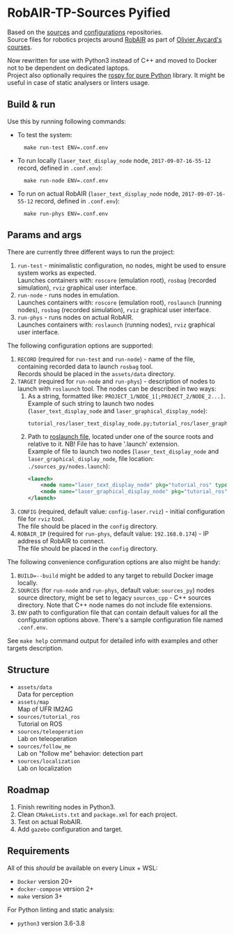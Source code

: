 # RobAIR-TP-Sources Pyified

Based on the [sources](https://gricad-gitlab.univ-grenoble-alpes.fr/boulayen/robair-tp-sources) and [configurations](https://gricad-gitlab.univ-grenoble-alpes.fr/boulayen/robair-tp-config) repositories.  
Source files for robotics projects around [RobAIR](https://github.com/fabMSTICLig/RobAIR) as part of [Olivier Aycard's courses](https://lig-membres.imag.fr/aycard/index.php?&slt=enseignement).

Now rewritten for use with Python3 instead of C++ and moved to Docker not to be dependent on dedicated laptops.  
Project also optionally requires the [rospy for pure Python](https://github.com/rospypi/simple) library.
It might be useful in case of static analysers or linters usage.

## Build & run

Use this by running following commands:
- To test the system:  
  ```shell
    make run-test ENV=.conf.env
  ```
- To run locally (`laser_text_display_node` node, `2017-09-07-16-55-12` record, defined in `.conf.env`):  
  ```shell
    make run-node ENV=.conf.env
  ```
- To run on actual RobAIR (`laser_text_display_node` node, `2017-09-07-16-55-12` record, defined in `.conf.env`):  
  ```shell
    make run-phys ENV=.conf.env
  ```

## Params and args

There are currently three different ways to run the project:
1. `run-test` - minimalistic configuration, no nodes, might be used to ensure system works as expected.  
   Launches containers with: `roscore` (emulation root), `rosbag` (recorded simulation), `rviz` graphical user interface.
2. `run-node` - runs nodes in emulation.  
   Launches containers with: `roscore` (emulation root), `roslaunch` (running nodes), `rosbag` (recorded simulation), `rviz` graphical user interface.
3. `run-phys` - runs nodes on actual RobAIR.  
   Launches containers with: `roslaunch` (running nodes), `rviz` graphical user interface.

The following configuration options are supported:
1. `RECORD` (required for `run-test` and `run-node`) - name of the file, containing recorded data to launch `rosbag` tool.  
   Records should be placed in the `assets/data` directory.
2. `TARGET` (required for `run-node` and `run-phys`) - description of nodes to launch with `roslaunch` tool. The nodes can be described in two ways:  
   1. As a string, formatted like: `PROJECT_1/NODE_1[;PROJECT_2/NODE_2...]`.  
      Example of such string to launch two nodes (`laser_text_display_node` and `laser_graphical_display_node`):
      ```text
      tutorial_ros/laser_text_display_node.py;tutorial_ros/laser_graphical_display_node.py
      ```
   2. Path to [roslaunch file](http://wiki.ros.org/roslaunch/XML), located under one of the source roots and relative to it. NB! File has to have '.launch' extension.  
      Example of file to launch two nodes (`laser_text_display_node` and `laser_graphical_display_node`, file location: `./sources_py/nodes.launch`):
      ```xml
      <launch>
	      <node name="laser_text_display_node" pkg="tutorial_ros" type="laser_text_display_node.py" output="screen" />
	      <node name="laser_graphical_display_node" pkg="tutorial_ros" type="laser_graphical_display_node.py" output="screen" />
      </launch>
      ```
3. `CONFIG` (required, default value: `config-laser.rviz`) - initial configuration file for `rviz` tool.  
   The file should be placed in the `config` directory.
4. `ROBAIR_IP` (required for `run-phys`, default value: `192.168.0.174`) - IP address of RobAIR to connect.  
   The file should be placed in the `config` directory.

The following convenience configuration options are also might be handy:
1. `BUILD=--build` might be added to any target to rebuild Docker image locally.
2. `SOURCES` (for `run-node` and `run-phys`, default value: `sources_py`) nodes source directory, might be set to legacy `sources_cpp` - C++ sources directory.
   Note that C++ node names do not include file extensions.
3. `ENV` path to configuration file that can contain default values for all the configuration options above.
   There's a sample configuration file named `.conf.env`.

See `make help` command output for detailed info with examples and other targets description.

## Structure

- `assets/data`  
  Data for perception
- `assets/map`  
  Map of UFR IM2AG
- `sources/tutorial_ros`  
  Tutorial on ROS
- `sources/teleoperation`  
  Lab on teleoperation
- `sources/follow_me`  
  Lab on "follow me" behavior: detection part
- `sources/localization`  
  Lab on localization

## Roadmap

1. Finish rewriting nodes in Python3.
2. Clean `CMakeLists.txt` and `package.xml` for each project.
3. Test on actual RobAIR.
4. Add `gazebo` configuration and target.

## Requirements

All of this *should* be available on every Linux + WSL:
- `Docker` version 20+
- `docker-compose` version 2+
- `make` version 3+

For Python linting and static analysis:
- `python3` version 3.6-3.8
